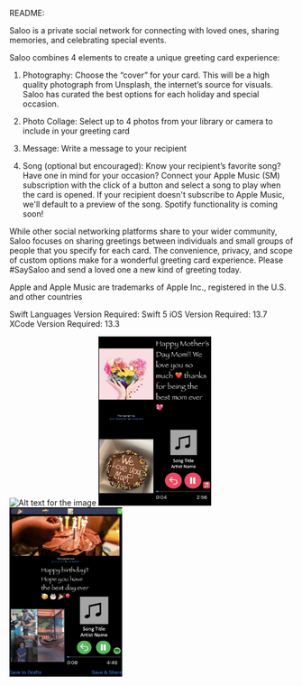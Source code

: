 README:

Saloo is a private social network for connecting with loved ones, sharing memories, and celebrating special events.


Saloo combines 4 elements to create a unique greeting card experience:

1. Photography: Choose the “cover” for your card. This will be a high quality photograph from Unsplash, the internet’s source for visuals. Saloo has curated the best options for each holiday and special occasion.

2. Photo Collage: Select up to 4 photos from your library or camera to include in your greeting card

3. Message: Write a message to your recipient

4. Song (optional but encouraged): Know your recipient’s favorite song? Have one in mind for your occasion? Connect your Apple Music (SM) subscription with the click of a button and select a song to play when the card is opened. If your recipient doesn't subscribe to Apple Music, we'll default to a preview of the song. Spotify functionality is coming soon!


While other social networking platforms share to your wider community, Saloo focuses on sharing greetings between individuals and small groups of people that you specify for each card. The convenience, privacy, and scope of custom options make for a wonderful greeting card experience. Please #SaySaloo and send a loved one a new kind of greeting today.


Apple and Apple Music are trademarks of Apple Inc., registered in the U.S. and other countries

Swift Languages Version Required: Swift 5
iOS Version Required: 13.7
XCode Version Required: 13.3

<p float="left">
  <img src="/assets/birthdayCovers.jpg" alt="Alt text for the image" width="200" height="300"/>
  <img src="/assets/sample1.jpg" alt="Alt text for the image" width="200" height="300"/>
  <img src="/assets/sample2.jpg" alt="Alt text for the image" width="200" height="300"/>
</p>


